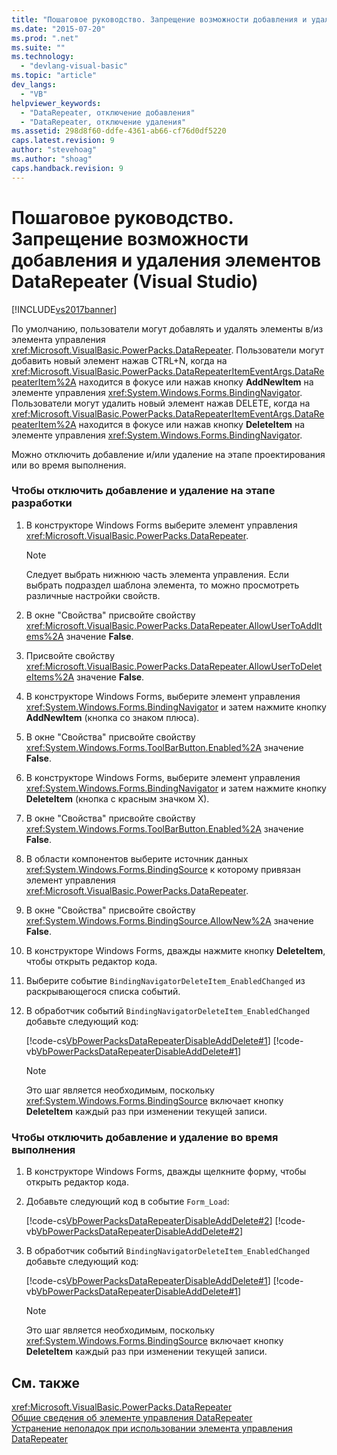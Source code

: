```yaml
---
title: "Пошаговое руководство. Запрещение возможности добавления и удаления элементов DataRepeater (Visual Studio) | Microsoft Docs"
ms.date: "2015-07-20"
ms.prod: ".net"
ms.suite: ""
ms.technology: 
  - "devlang-visual-basic"
ms.topic: "article"
dev_langs: 
  - "VB"
helpviewer_keywords: 
  - "DataRepeater, отключение добавления"
  - "DataRepeater, отключение удаления"
ms.assetid: 298d8f60-ddfe-4361-ab66-cf76d0df5220
caps.latest.revision: 9
author: "stevehoag"
ms.author: "shoag"
caps.handback.revision: 9
---
```

# Пошаговое руководство. Запрещение возможности добавления и удаления элементов DataRepeater (Visual Studio)
[!INCLUDE[vs2017banner](../../../visual-basic/includes/vs2017banner.md)]

По умолчанию, пользователи могут добавлять и удалять элементы в\/из элемента управления <xref:Microsoft.VisualBasic.PowerPacks.DataRepeater>.  Пользователи могут добавить новый элемент нажав CTRL\+N, когда на <xref:Microsoft.VisualBasic.PowerPacks.DataRepeaterItemEventArgs.DataRepeaterItem%2A> находится в фокусе или нажав кнопку **AddNewItem** на элементе управления <xref:System.Windows.Forms.BindingNavigator>.  Пользователи могут удалить новый элемент нажав DELETE, когда на <xref:Microsoft.VisualBasic.PowerPacks.DataRepeaterItemEventArgs.DataRepeaterItem%2A> находится в фокусе или нажав кнопку **DeleteItem** на элементе управления <xref:System.Windows.Forms.BindingNavigator>.  
  
 Можно отключить добавление и\/или удаление на этапе проектирования или во время выполнения.  
  
### Чтобы отключить добавление и удаление на этапе разработки  
  
1.  В конструкторе Windows Forms выберите элемент управления <xref:Microsoft.VisualBasic.PowerPacks.DataRepeater>.  
  
    > [!NOTE]
    >  Следует выбрать нижнюю часть элемента управления.  Если выбрать подраздел шаблона элемента, то можно просмотреть различные настройки свойств.  
  
2.  В окне "Свойства" присвойте свойству <xref:Microsoft.VisualBasic.PowerPacks.DataRepeater.AllowUserToAddItems%2A> значение **False**.  
  
3.  Присвойте свойству <xref:Microsoft.VisualBasic.PowerPacks.DataRepeater.AllowUserToDeleteItems%2A> значение  **False**.  
  
4.  В конструкторе Windows Forms, выберите элемент управления <xref:System.Windows.Forms.BindingNavigator> и затем нажмите кнопку **AddNewItem** \(кнопка со знаком плюса\).  
  
5.  В окне "Свойства" присвойте свойству <xref:System.Windows.Forms.ToolBarButton.Enabled%2A> значение **False**.  
  
6.  В конструкторе Windows Forms, выберите элемент управления <xref:System.Windows.Forms.BindingNavigator> и затем нажмите кнопку **DeleteItem** \(кнопка с красным значком X\).  
  
7.  В окне "Свойства" присвойте свойству <xref:System.Windows.Forms.ToolBarButton.Enabled%2A> значение **False**.  
  
8.  В области компонентов выберите источник данных <xref:System.Windows.Forms.BindingSource> к которому привязан элемент управления <xref:Microsoft.VisualBasic.PowerPacks.DataRepeater>.  
  
9. В окне "Свойства" присвойте свойству <xref:System.Windows.Forms.BindingSource.AllowNew%2A> значение **False**.  
  
10. В конструкторе Windows Forms, дважды нажмите кнопку **DeleteItem**, чтобы открыть редактор кода.  
  
11. Выберите событие `BindingNavigatorDeleteItem_EnabledChanged` из раскрывающегося списка событий.  
  
12. В обработчик событий `BindingNavigatorDeleteItem_EnabledChanged` добавьте следующий код:  
  
     [!code-cs[VbPowerPacksDataRepeaterDisableAddDelete#1](../../../visual-basic/developing-apps/windows-forms/codesnippet/csharp/DisableAddDeleteCS/DisableAddDelete.cs#1)]
     [!code-vb[VbPowerPacksDataRepeaterDisableAddDelete#1](../../../visual-basic/developing-apps/windows-forms/codesnippet/visualbasic/vbpowerpacksdatarepeaterdisableadddelete/form1.vb#1)]  
  
    > [!NOTE]
    >  Это шаг является необходимым, поскольку <xref:System.Windows.Forms.BindingSource> включает кнопку **DeleteItem** каждый раз при изменении текущей записи.  
  
### Чтобы отключить добавление и удаление во время выполнения  
  
1.  В конструкторе Windows Forms, дважды щелкните форму, чтобы открыть редактор кода.  
  
2.  Добавьте следующий код в событие `Form_Load`:  
  
     [!code-cs[VbPowerPacksDataRepeaterDisableAddDelete#2](../../../visual-basic/developing-apps/windows-forms/codesnippet/csharp/DisableAddDeleteCS/DisableAddDelete.cs#2)]
     [!code-vb[VbPowerPacksDataRepeaterDisableAddDelete#2](../../../visual-basic/developing-apps/windows-forms/codesnippet/visualbasic/vbpowerpacksdatarepeaterdisableadddelete/form1.vb#2)]  
  
3.  В обработчик событий `BindingNavigatorDeleteItem_EnabledChanged` добавьте следующий код:  
  
     [!code-cs[VbPowerPacksDataRepeaterDisableAddDelete#1](../../../visual-basic/developing-apps/windows-forms/codesnippet/csharp/DisableAddDeleteCS/DisableAddDelete.cs#1)]
     [!code-vb[VbPowerPacksDataRepeaterDisableAddDelete#1](../../../visual-basic/developing-apps/windows-forms/codesnippet/visualbasic/vbpowerpacksdatarepeaterdisableadddelete/form1.vb#1)]  
  
    > [!NOTE]
    >  Это шаг является необходимым, поскольку <xref:System.Windows.Forms.BindingSource> включает кнопку **DeleteItem** каждый раз при изменении текущей записи.  
  
## См. также  
 <xref:Microsoft.VisualBasic.PowerPacks.DataRepeater>   
 [Общие сведения об элементе управления DataRepeater](../../../visual-basic/developing-apps/windows-forms/introduction-to-the-datarepeater-control-visual-studio.md)   
 [Устранение неполадок при использовании элемента управления DataRepeater](../../../visual-basic/developing-apps/windows-forms/troubleshooting-the-datarepeater-control-visual-studio.md)